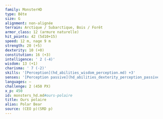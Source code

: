 ```yaml
---
family: MonsterHD
type: Bête
size: G
alignment: non-alignée
terrain: Arctique / Subarctique, Bois / Forêt
armor_class: 12 (armure naturelle)
hit_points: 42 (5d10+15)
speed: 12 m, nage 9 m
strength: 20 (+5)
dexterity: 10 (+0)
constitution: 16 (+3)
intelligence: ' 2 (-4)'
wisdom: 13 (+1)
charisma: ' 7 (-2)'
skills: '[Perception](hd_abilities_wisdom_perception.md) +3'
senses: '[Perception passive](hd_abilities_dexterity_perception_passive.md) 13'
languages: —
challenge: 2 (450 PX)
x_p: 450
id: monsters_hd.md#ours-polaire
title: Ours polaire
alias: Polar Bear
source: (CEO p)(SRD p)
---
```


